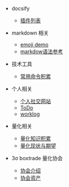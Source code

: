 
* docsify
  * [插件列表](docsify/pluginsList.md)

* markdown 相关
  * [emoji demo](markdown/emoji.md)
  * [markdow语法参考](markdown/markdow语法参考.md)
* 技术工具
  * [常用命令积累](tool/toolcmd.md)

* 个人相关
  * [个人社交网站](me/me.md)
  * [ToDo](me/ToDo.md)
  * [worklog](日志/worklog.md)

* 量化相关
  * [量化知识积累](量化/量化知识积累.md)
  * [量化现状与期望](量化/量化现状与期望.md)

* 3σ boxtrade 量化协会
    * [协会介绍](boxtrade/wiki.md)
    * [协会资产](boxtrade/boxtrade.md)